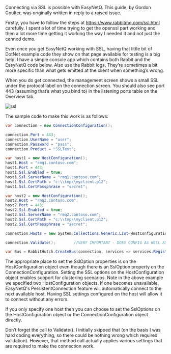 Connecting via SSL is possible with EasyNetQ. This guide, by Gordon Coulter, was originally written in reply to a raised issue.

Firstly, you have to follow the steps at https://www.rabbitmq.com/ssl.html carefully. I spent a lot of time trying to get the openssl part working and then a lot more time getting it working the way I needed it and not just the canned demo.

Even once you get EasyNetQ working with SSL, having that little bit of DotNet example code they show on that page available for testing is a big help. I have a simple console app which contains both Rabbit and the EasyNetQ code below. Also use the Rabbit logs. They’re sometimes a bit more specific than what gets emitted at the client when something’s wrong.

When you do get connected, the management screen shows a small SSL under the protocol label on the connection screen. You should also see port 443 (assuming that’s what you bind to) in the listening ports table on the Overview tab.

![ssl](https://cloud.githubusercontent.com/assets/8321491/3799065/8d6ac506-1bea-11e4-84ac-9a9d71830b2e.png)

The sample code to make this work is as follows:
```C#
var connection = new ConnectionConfiguration();

connection.Port = 443;
connection.UserName = "user";
connection.Password = "pass";
connection.Product = "SSLTest";

var host1 = new HostConfiguration();
host1.Host = "rmq1.contoso.com";
host1.Port = 443;
host1.Ssl.Enabled = true;
host1.Ssl.ServerName = "rmq1.contoso.com";
host1.Ssl.CertPath = "c:\\tmp\\myclient.p12";
host1.Ssl.CertPassphrase = "secret";

var host2 = new HostConfiguration();
host2.Host = "rmq2.contoso.com";
host2.Port = 443;
host2.Ssl.Enabled = true;
host2.Ssl.ServerName = "rmq2.contoso.com";
host2.Ssl.CertPath = "c:\\tmp\\myclient.p12";
host2.Ssl.CertPassphrase = "secret";

connection.Hosts = new System.Collections.Generic.List<HostConfiguration> { host1, host2 };

connection.Validate();        //VERY IMPORTANT - DOES CONFIG AS WELL AS VALIDATION!

var Bus = RabbitHutch.CreateBus(connection, services => services.Register<IEasyNetQLogger>(logger => new DoNothingLogger()));
```
The appropriate place to set the SslOption properties is on the HostConfiguration object even though there is an SslOption property on the ConnectionConfiguration. Setting the SSL options on the HostConfiguration object enables support for clustering scenarios. Note in the above example we specified two HostConfiguration objects. If one becomes unavailable, EasyNetQ's PersistentConnection feature will automatically connect to the next available host. Having SSL settings configured on the host will allow it to connect without any errors.

If you only specify one host then you can choose to set the SslOptions on the HostConfiguration object or the ConnectionConfiguration object directly.

Don’t forget the call to Validate(). I initially skipped that (on the basis I was hard coding everything, so there could be nothing wrong which required validation). However, that method call actually applies various settings that are required to make the connection work.